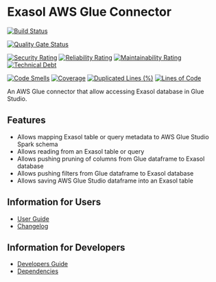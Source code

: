 # Exasol AWS Glue Connector

[![Build Status](https://github.com/exasol/glue-connector/actions/workflows/ci-build.yml/badge.svg)](https://github.com/exasol/glue-connector/actions/workflows/ci-build.yml)

[![Quality Gate Status](https://sonarcloud.io/api/project_badges/measure?project=com.exasol%3Aglue-connector&metric=alert_status)](https://sonarcloud.io/dashboard?id=com.exasol%3Aglue-connector)

[![Security Rating](https://sonarcloud.io/api/project_badges/measure?project=com.exasol%3Aglue-connector&metric=security_rating)](https://sonarcloud.io/dashboard?id=com.exasol%3Aglue-connector)
[![Reliability Rating](https://sonarcloud.io/api/project_badges/measure?project=com.exasol%3Aglue-connector&metric=reliability_rating)](https://sonarcloud.io/dashboard?id=com.exasol%3Aglue-connector)
[![Maintainability Rating](https://sonarcloud.io/api/project_badges/measure?project=com.exasol%3Aglue-connector&metric=sqale_rating)](https://sonarcloud.io/dashboard?id=com.exasol%3Aglue-connector)
[![Technical Debt](https://sonarcloud.io/api/project_badges/measure?project=com.exasol%3Aglue-connector&metric=sqale_index)](https://sonarcloud.io/dashboard?id=com.exasol%3Aglue-connector)

[![Code Smells](https://sonarcloud.io/api/project_badges/measure?project=com.exasol%3Aglue-connector&metric=code_smells)](https://sonarcloud.io/dashboard?id=com.exasol%3Aglue-connector)
[![Coverage](https://sonarcloud.io/api/project_badges/measure?project=com.exasol%3Aglue-connector&metric=coverage)](https://sonarcloud.io/dashboard?id=com.exasol%3Aglue-connector)
[![Duplicated Lines (%)](https://sonarcloud.io/api/project_badges/measure?project=com.exasol%3Aglue-connector&metric=duplicated_lines_density)](https://sonarcloud.io/dashboard?id=com.exasol%3Aglue-connector)
[![Lines of Code](https://sonarcloud.io/api/project_badges/measure?project=com.exasol%3Aglue-connector&metric=ncloc)](https://sonarcloud.io/dashboard?id=com.exasol%3Aglue-connector)

An AWS Glue connector that allow accessing Exasol database in Glue Studio.

## Features

* Allows mapping Exasol table or query metadata to AWS Glue Studio Spark schema
* Allows reading from an Exasol table or query
* Allows pushing pruning of columns from Glue dataframe to Exasol database
* Allows pushing filters from Glue dataframe to Exasol database
* Allows saving AWS Glue Studio dataframe into an Exasol table

## Information for Users

* [User Guide](doc/user_guide/user_guide.md)
* [Changelog](doc/changes/changelog.md)

## Information for Developers

* [Developers Guide](doc/developers_guide/developers_guide.md)
* [Dependencies](dependencies.md)
